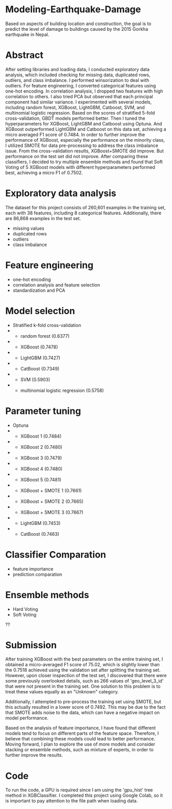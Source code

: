 # Modeling-Earthquake-Damage
Based on aspects of building location and construction, the goal is to predict the level of damage to buildings caused by the 2015 Gorkha earthquake in Nepal.

# Abstract
After setting libraries and loading data, I conducted exploratory data analysis, which included checking for missing data, duplicated rows, outliers, and class imbalance. I performed winsorization to deal with outliers. For feature engineering, I converted categorical features using one-hot encoding. In correlation analysis, I dropped two features with high correlation to others. I also tried PCA but observed that each principal component had similar variance. I experimented with several models, including random forest, XGBoost, LightGBM, Catboost, SVM, and multinomial logistic regression. Based on the scores of stratified 5-fold cross-validation, GBDT models performed better. Then I tuned the hyperparameters for XGBoost, LightGBM and Catboost using Optuna. And XGBoost outperformed LightGBM and Catboost on this data set, achieving a micro averaged F1 score of 0.7484. In order to further improve the performance of XGBoost, especially the performance on the minority class, I utilized SMOTE for data pre-processing to address the class imbalance issue. From the cross-validation results, XGBoost+SMOTE did improve. But performance on the test set did not improve. After comparing these classifiers, I decided to try multiple ensemble methods and found that Soft Voting of 5 XGBoost models with different hyperparameters performed best, achieving a micro F1 of 0.7502.

# Exploratory data analysis
The dataset for this project consists of 260,601 examples in the training set, each with 38 features, including 8 categorical features. Additionally, there are 86,868 examples in the test set.
- missing values
- duplicated rows
- outliers
- class imbalance

# Feature engineering
- one-hot encoding
- correlation analysis and feature selection
- standardization and PCA

# Model selection
- Stratified k-fold cross-validation
- - random forest (0.6377)
- - XGBoost (0.7478)
- - LightGBM (0.7427)
- - CatBoost (0.7349)
- - SVM (0.5903)
- - multinomial logistic regression (0.5758)

# Parameter tuning
- Optuna
- - XGBoost 1 (0.7484)
- - XGBoost 2 (0.7480)
- - XGBoost 3 (0.7479)
- - XGBoost 4 (0.7480)
- - XGBoost 5 (0.7481)
- - XGBoost + SMOTE 1 (0.7661)
- - XGBoost + SMOTE 2 (0.7665)
- - XGBoost + SMOTE 3 (0.7667)
- - LightGBM (0.7453)
- - CatBoost (0.7463)

# Classifier Comparation
- feature importance
- prediction comparation

# Ensemble methods
- Hard Voting
- Soft Voting

??
# Submission
After training XGBoost with the best parameters on the entire training set, I obtained a micro-averaged F1 score of 75.02, which is slightly lower than the 0.7518 achieved using the validation set after splitting the training set. However, upon closer inspection of the test set, I discovered that there were some previously overlooked details, such as 266 values of 'geo_level_3_id' that were not present in the training set. One solution to this problem is to treat these values equally as an "Unknown" category.

Additionally, I attempted to pre-process the training set using SMOTE, but this actually resulted in a lower score of 0.7492. This may be due to the fact that SMOTE adds noise to the data, which can have a negative impact on model performance.

Based on the analysis of feature importance, I have found that different models tend to focus on different parts of the feature space. Therefore, I believe that combining these models could lead to better performance. Moving forward, I plan to explore the use of more models and consider stacking or ensemble methods, such as mixture of experts, in order to further improve the results.

# Code
To run the code, a GPU is required since I am using the 'gpu_hist' tree method in XGBClassifier. I completed this project using Google Colab, so it is important to pay attention to the file path when loading data.

